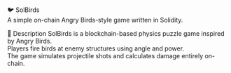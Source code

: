 🐦 SolBirds     
A simple on-chain Angry Birds-style game written in Solidity.   
    
🎯 Description 
SolBirds is a blockchain-based physics puzzle game inspired by Angry Birds.   
Players fire birds at enemy structures using angle and power.     
The game simulates projectile shots and calculates damage entirely on-chain.     
  
